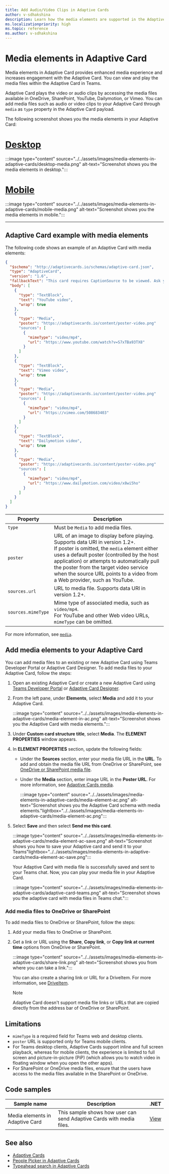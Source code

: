 ```yaml
---
title: Add Audio/Video Clips in Adaptive Cards
author: v-sdhakshina
description: Learn how the media elements are supported in the Adaptive Card and support consumption directly within Teams Adaptive Card.
ms.localizationpriority: high
ms.topic: reference
ms.author: v-sdhakshina
---
```


# Media elements in Adaptive Card

Media elements in Adaptive Card provides enhanced media experience and increases engagement with the Adaptive Card. You can view and play the media files within the Adaptive Card in Teams.

Adaptive Card plays the video or audio clips by accessing the media files available in OneDrive, SharePoint, YouTube, Dailymotion, or Vimeo. You can add media files such as audio or video clips to your Adaptive Card through `media` as `type` property in the Adaptive Card payload.

The following screenshot shows you the media elements in your Adaptive Card:

# [Desktop](#tab/desktop)

:::image type="content" source="../../assets/images/media-elements-in-adaptive-cards/desktop-media.png" alt-text="Screenshot shows you the media elements in desktop.":::

# [Mobile](#tab/mobile)

:::image type="content" source="../../assets/images/media-elements-in-adaptive-cards/mobile-media.png" alt-text="Screenshot shows you the media elements in mobile.":::

---

## Adaptive Card example with media elements

The following code shows an example of an Adaptive Card with media elements:

```json
{
  "$schema": "http://adaptivecards.io/schemas/adaptive-card.json", 
  "type": "AdaptiveCard", 
  "version": "1.6", 
  "fallbackText": "This card requires CaptionSource to be viewed. Ask your platform to update to Adaptive Cards v1.6 for this and more!", 
  "body": [
    {
      "type": "TextBlock",
      "text": "YouTube video",
      "wrap": true
    },
    { 
      "type": "Media",
      "poster": "https://adaptivecards.io/content/poster-video.png"
      "sources": [
        {
          "mimeType": "video/mp4",
          "url": "https://www.youtube.com/watch?v=S7xTBa93TX8"
        }
      ]
    },
    {
      "type": "TextBlock",
      "text": "Vimeo video",
      "wrap": true
    },
    {
      "type": "Media",
      "poster": "https://adaptivecards.io/content/poster-video.png"
      "sources": [
        {
          "mimeType": "video/mp4",
          "url": "https://vimeo.com/508683403"
        }
      ]
    },
    {
      "type": "TextBlock",
      "text": "Dailymotion video",
      "wrap": true
    },
    {
      "type": "Media",
      "poster": "https://adaptivecards.io/content/poster-video.png" 
      "sources": [
        {
          "mimeType": "video/mp4",
          "url": "https://www.dailymotion.com/video/x8wi5ho"
        }
      ]
    }
  ]
}

```

| Property | Description |
| --- | --- |
| `type` | Must be `Media` to add media files.|
| `poster` | URL of an image to display before playing. Supports data URI in version 1.2+.</br> If poster is omitted, the `media` element either uses a default poster (controlled by the host application) or attempts to automatically pull the poster from the target video service when the source URL points to a video from a Web provider, such as YouTube.|
| `sources.url`| URL to media file. Supports data URI in version 1.2+. |
| `sources.mimeType`| Mime type of associated media, such as `video/mp4`.</br> For YouTube and other Web video URLs, `mimeType` can be omitted.|

For more information, see [`media`](https://www.adaptivecards.io/explorer/Media.html).

## Add media elements to your Adaptive Card

You can add media files to an existing or new Adaptive Card using Teams Developer Portal or Adaptive Card Designer. To add media files to your Adaptive Card, follow the steps:

1. Open an existing Adaptive Card or create a new Adaptive Card using [Teams Developer Portal](https://dev.teams.microsoft.com/cards) or [Adaptive Card Designer](https://adaptivecards.io/designer).

1. From the left pane, under **Elements**, select **Media** and add it to your Adaptive Card.

   :::image type="content" source="../../assets/images/media-elements-in-adaptive-cards/media-element-in-ac.png" alt-text="Screenshot shows you the Adaptive Card with media elements.":::

1. Under **Custom card structure title**, select **Media**. The **ELEMENT PROPERTIES** window appears.

1. In **ELEMENT PROPERTIES** section, update the following fields:

   * Under the **Sources** section, enter your media file URL in the **URL**. To add and obtain the media file URL from OneDrive or SharePoint, see [OneDrive or SharePoint media file](#add-audio-or-video-to-onedrive-or-sharepoint).
   * Under the **Media** section, enter image URL in the **Poster URL**. For more information, see [Adaptive Cards media](https://adaptivecards.io/explorer/Media.html).

     :::image type="content" source="../../assets/images/media-elements-in-adaptive-cards/media-element-ac.png" alt-text="Screenshot shows you the Adaptive Card schema with media elements."lightbox="../../assets/images/media-elements-in-adaptive-cards/media-element-ac.png":::

1. Select **Save** and then select **Send me this card**.

   :::image type="content" source="../../assets/images/media-elements-in-adaptive-cards/media-element-ac-save.png" alt-text="Screenshot shows you how to save your Adaptive card and send it to your Teams"lightbox="../../assets/images/media-elements-in-adaptive-cards/media-element-ac-save.png":::

   Your Adaptive Card with media file is successfully saved and sent to your Teams chat. Now, you can play your media file in your Adaptive Card.

   :::image type="content" source="../../assets/images/media-elements-in-adaptive-cards/adaptive-card-teams.png" alt-text="Screenshot shows you the adaptive card with media files in Teams chat.":::

### Add media files to OneDrive or SharePoint

To add media files to OneDrive or SharePoint, follow the steps:

1. Add your media files to OneDrive or SharePoint.

1. Get a link or URL using the **Share**, **Copy link**, or **Copy link at current time** options from OneDrive or SharePoint.

   :::image type="content" source="../../assets/images/media-elements-in-adaptive-cards/share-link.png" alt-text="Screenshot shows you from where you can take a link.":::
   
   You can also create a sharing link or URL for a DriveItem. For more information, see [DriveItem](/graph/api/driveitem-createlink).

    >[!NOTE]
    > Adaptive Card doesn't support media file links or URLs that are copied directly from the address bar of OneDrive or SharePoint.

## Limitations

* `mimeType` is a required field for Teams web and desktop clients.
* `poster` URL is supported only for Teams mobile clients.
* For Teams desktop clients, Adaptive Cards support inline and full screen playback, whereas for mobile clients, the experience is limited to full screen and picture-in-picture (PiP) (which allows you to watch video in floating window when you open the other apps).
* For SharePoint or OneDrive media files, ensure that the users have access to the media files available in the SharePoint or OneDrive.

## Code samples

|Sample name| Description|.NET|
|-------|------------------|-----|
| Media elements in Adaptive Card | This sample shows how user can send Adaptive Cards with media files. |[View](https://github.com/OfficeDev/Microsoft-Teams-Samples/tree/main/samples/bot-all-cards/csharp)|

## See also

* [Adaptive Cards](cards-reference.md#adaptive-card)
* [People Picker in Adaptive Cards](people-picker.md)
* [Typeahead search in Adaptive Cards](dynamic-search.md)
